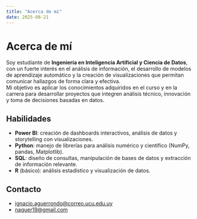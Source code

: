 ```yaml
---
title: "Acerca de mí"
date: 2025-08-21
---
```


# Acerca de mí

Soy estudiante de **Ingeniería en Inteligencia Artificial y Ciencia de Datos**, con un fuerte interés en el análisis de información, el desarrollo de modelos de aprendizaje automático y la creación de visualizaciones que permitan comunicar hallazgos de forma clara y efectiva.  
Mi objetivo es aplicar los conocimientos adquiridos en el curso y en la carrera para desarrollar proyectos que integren análisis técnico, innovación y toma de decisiones basadas en datos.

## Habilidades
- **Power BI**: creación de dashboards interactivos, análisis de datos y storytelling con visualizaciones.  
- **Python**: manejo de librerías para análisis numérico y científico (NumPy, pandas, Matplotlib).  
- **SQL**: diseño de consultas, manipulación de bases de datos y extracción de información relevante.
- **R** (básico): análisis estadístico y visualización de datos.  

## Contacto
- ignacio.aguerrondo@correo.ucu.edu.uy
- naguer19@gmail.com

